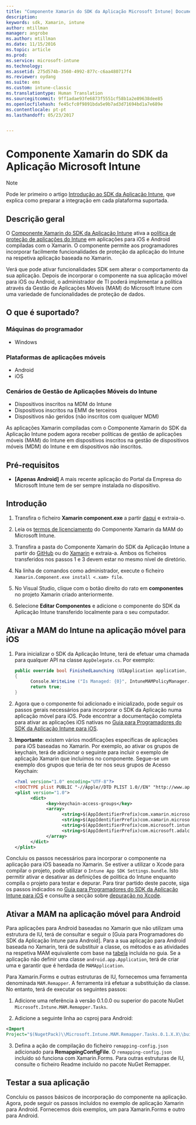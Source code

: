 ```yaml
---
title: "Componente Xamarin do SDK da Aplicação Microsoft Intune| Documentos do Microsoft"
description: 
keywords: sdk, Xamarin, intune
author: mtillman
manager: angrobe
ms.author: mtillman
ms.date: 11/15/2016
ms.topic: article
ms.prod: 
ms.service: microsoft-intune
ms.technology: 
ms.assetid: 275d574b-3560-4992-877c-c6aa480717f4
ms.reviewer: oydang
ms.suite: ems
ms.custom: intune-classic
ms.translationtype: Human Translation
ms.sourcegitcommit: 9ff1adae93fe6873f5551cf58b1a2e89638dee85
ms.openlocfilehash: fe45cfc0f9891bda5e9b7ad3d71694bd1a7e689e
ms.contentlocale: pt-pt
ms.lasthandoff: 05/23/2017


---
```


# <a name="microsoft-intune-app-sdk-xamarin-component"></a>Componente Xamarin do SDK da Aplicação Microsoft Intune

> [!NOTE]
> Pode ler primeiro o artigo [Introdução ao SDK da Aplicação Intune](intune-app-sdk-get-started.md), que explica como preparar a integração em cada plataforma suportada.



## <a name="overview"></a>Descrição geral
O [Componente Xamarin do SDK da Aplicação Intune](https://components.xamarin.com/view/microsoft.intune.mam) ativa a [política de proteção de aplicações do Intune](../deploy-use/protect-app-data-using-mobile-app-management-policies-with-microsoft-intune.md) em aplicações para iOS e Android compiladas com o Xamarin. O componente permite aos programadores incorporar facilmente funcionalidades de proteção da aplicação do Intune na respetiva aplicação baseada no Xamarin.

Verá que pode ativar funcionalidades SDK sem alterar o comportamento da sua aplicação. Depois de incorporar o componente na sua aplicação móvel para iOS ou Android, o administrador de TI poderá implementar a política através da Gestão de Aplicações Móveis (MAM) do Microsoft Intune com uma variedade de funcionalidades de proteção de dados.

## <a name="whats-supported"></a>O que é suportado?

### <a name="developer-machines"></a>Máquinas do programador
* Windows


### <a name="mobile-app-platforms"></a>Plataformas de aplicações móveis
* Android
* iOS


### <a name="intune-mobile-application-management-scenarios"></a>Cenários de Gestão de Aplicações Móveis do Intune

* Dispositivos inscritos na MDM do Intune
* Dispositivos inscritos na EMM de terceiros
* Dispositivos não geridos (não inscritos com qualquer MDM)

As aplicações Xamarin compiladas com o Componente Xamarin do SDK da Aplicação Intune podem agora receber políticas de gestão de aplicações móveis (MAM) do Intune em dispositivos inscritos na gestão de dispositivos móveis (MDM) do Intune e em dispositivos não inscritos.

## <a name="prerequisites"></a>Pré-requisitos

* **[Apenas Android]** A mais recente aplicação do Portal da Empresa do Microsoft Intune tem de ser sempre instalada no dispositivo.

## <a name="get-started"></a>Introdução

1.    Transfira o ficheiro **Xamarin component.exe** a partir [daqui](https://components.xamarin.com/submit/xpkg) e extraia-o.

2. Leia os [termos de licenciamento](https://components.xamarin.com/license/microsoft.intune.mam) do Componente Xamarin da MAM do Microsoft Intune.

3.    Transfira a pasta do Componente Xamarin do SDK da Aplicação Intune a partir do [GitHub](https://github.com/msintuneappsdk/intune-app-sdk-xamarin) ou do [Xamarin](https://components.xamarin.com/license/microsoft.intune.mam) e extraia-a. Ambos os ficheiros transferidos nos passos 1 e 3 devem estar no mesmo nível de diretório.

4.    Na linha de comandos como administrador, execute o ficheiro `Xamarin.Component.exe install <.xam> file`.

5.    No Visual Studio, clique com o botão direito do rato em **componentes** no projeto Xamarin criado anteriormente.

6.    Selecione **Editar Componentes** e adicione o componente do SDK da Aplicação Intune transferido localmente para o seu computador.



## <a name="enabling-intune-mam-in-your-ios-mobile-app"></a>Ativar a MAM do Intune na aplicação móvel para iOS
1.    Para inicializar o SDK da Aplicação Intune, terá de efetuar uma chamada para qualquer API na classe `AppDelegate.cs`. Por exemplo:

      ```csharp
      public override bool FinishedLaunching (UIApplication application, NSDictionary launchOptions)
      {
            Console.WriteLine ("Is Managed: {0}", IntuneMAMPolicyManager.Instance.PrimaryUser != null);
            return true;
      }

      ```

2.    Agora que o componente foi adicionado e inicializado, pode seguir os passos gerais necessários para incorporar o SDK da Aplicação numa aplicação móvel para iOS. Pode encontrar a documentação completa para ativar as aplicações iOS nativas no [Guia para Programadores do SDK da Aplicação Intune para iOS](intune-app-sdk-ios.md).
3. **Importante**: existem vários modificações específicas de aplicações para iOS baseadas no Xamarin. Por exemplo, ao ativar os grupos de keychain, terá de adicionar o seguinte para incluir o exemplo de aplicação Xamarin que incluímos no componente. Segue-se um exemplo dos grupos que teria de ter nos seus grupos de Acesso Keychain:

      ```xml
      <?xml version="1.0" encoding="UTF-8"?>
      <!DOCTYPE plist PUBLIC "-//Apple//DTD PLIST 1.0//EN" "http://www.apple.com/DTDs/PropertyList-1.0.dtd">
      <plist version="1.0">
            <dict>
                  <key>keychain-access-groups</key>
                  <array>
                        <string>$(AppIdentifierPrefix)com.xamarin.microsoftintunesample</string>
                        <string>$(AppIdentifierPrefix)com.xamarin.microsoftintunesample.intunemam</string>
                        <string>$(AppIdentifierPrefix)com.microsoft.intune.mam</string>
                        <string>$(AppIdentifierPrefix)com.microsoft.adalcache</string>
                  </array>
            </dict>
      </plist>
      ```

Concluiu os passos necessários para incorporar o componente na aplicação para iOS baseada no Xamarin. Se estiver a utilizar o Xcode para compilar o projeto, pode utilizar o `Intune App SDK Settings.bundle`. Isto permitir ativar e desativar as definições de política do Intune enquanto compila o projeto para testar e depurar. Para tirar partido deste pacote, siga os passos indicados no [Guia para Programadores do SDK da Aplicação Intune para iOS](intune-app-sdk-ios.md) e consulte a secção sobre [depuração no Xcode](intune-app-sdk-ios.md#status-result-and-debug-notifications).

## <a name="enabling-mam-in-your-android-mobile-app"></a>Ativar a MAM na aplicação móvel para Android
Para aplicações para Android baseadas no Xamarin que não utilizam uma estrutura de IU, terá de consultar e seguir o [Guia para Programadores do SDK da Aplicação Intune para Android]. Para a sua aplicação para Android baseada no Xamarin, terá de substituir a classe, os métodos e as atividades na respetiva MAM equivalente com base na [tabela](intune-app-sdk-android.md#replace-classes-methods-and-activities-with-their-mam-equivalent) incluída no guia. Se a aplicação não definir uma classe `android.app.Application`, terá de criar uma e garantir que é herdada de `MAMApplication`.

Para Xamarin.Forms e outras estruturas de IU, fornecemos uma ferramenta denominada `MAM.Remapper`. A ferramenta irá efetuar a substituição da classe. No entanto, terá de executar os seguintes passos:

1.    Adicione uma referência à versão 0.1.0.0 ou superior do pacote NuGet ` Microsoft.Intune.MAM.Remapper.Tasks`.

2.    Adicione a seguinte linha ao csproj para Android:
  ```xml
  <Import
  Project="$(NugetPack)\\Microsoft.Intune.MAM.Remapper.Tasks.0.1.X.X\\build\\MonoAndroid10\\Microsoft.Intune.MAM.Remapper.targets" />
  ```

3.    Defina a ação de compilação do ficheiro `remapping-config.json` adicionado para **RemappingConfigFile**. O `remapping-config.json` incluído só funciona com Xamarin.Forms. Para outras estruturas de IU, consulte o ficheiro Readme incluído no pacote NuGet Remapper.

## <a name="test-your-app"></a>Testar a sua aplicação

Concluiu os passos básicos de incorporação do componente na aplicação. Agora, pode seguir os passos incluídos no exemplo de aplicação Xamarin para Android. Fornecemos dois exemplos, um para Xamarin.Forms e outro para Android.

